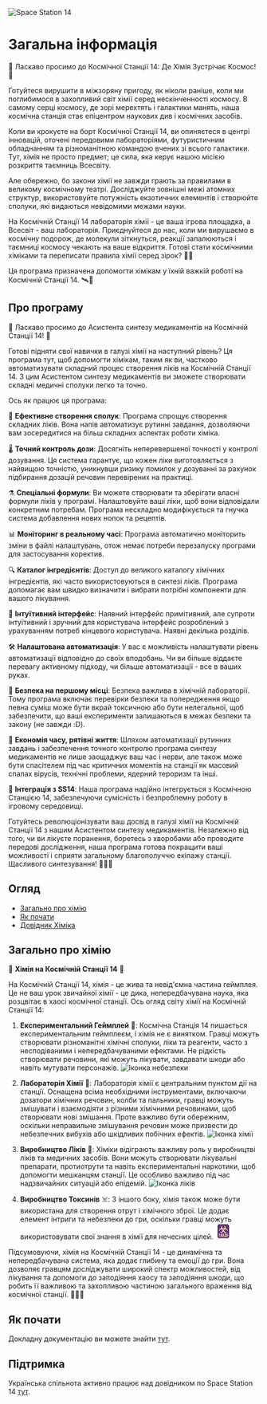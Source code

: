 ![Space Station 14](https://cdn.cloudflare.steamstatic.com/steam/apps/1255460/capsule_616x353.jpg?t=1684170495)

# Загальна інформація

🚀 Ласкаво просимо до Космічної Станції 14: Де Хімія Зустрічає Космос! 🧪

Готуйтеся вирушити в міжзоряну пригоду, як ніколи раніше, коли ми поглибимося в захопливий світ хімії серед нескінченності космосу. В самому серці космосу, де зорі мерехтять і галактики манять, наша космічна станція стає епіцентром наукових див і космічних засобів.

Коли ви крокуєте на борт Космічної Станції 14, ви опиняєтеся в центрі інновацій, оточені передовими лабораторіями, футуристичним обладнанням та різноманітною командою вчених зі всього галактики. Тут, хімія не просто предмет; це сила, яка керує нашою місією розкриття таємниць Всесвіту.

Але обережно, бо закони хімії не завжди грають за правилами в великому космічному театрі. Досліджуйте зовнішні межі атомних структур, використовуйте потужність екзотичних елементів і створюйте сполуки, які видаються невідомими межами науки.

На Космічній Станції 14 лабораторія хімії - це ваша ігрова площадка, а Всесвіт - ваш лабораторія. Приєднуйтеся до нас, коли ми вирушаємо в космічну подорож, де молекули зіткнуться, реакції запалюються і таємниці космосу чекають на ваше відкриття. Готові стати космічними хіміками та переписати правила хімії серед зірок? 🌌✨

Ця програма призначена допомогти хімікам у їхній важкій роботі на Космічній Станції 14. 🛰️🔬

## Про програму
🚀 Ласкаво просимо до Асистента синтезу медикаментів на Космічній Станції 14! 🧪

Готові підняти свої навички в галузі хімії на наступний рівень? Ця програма тут, щоб допомогти хімікам, таким як ви, частково автоматизувати складний процес створення ліків на Космічній Станції 14. З цим Асистентом синтезу медикаментів ви зможете створювати складні медичні сполуки легко та точно.

Ось як працює ця програма:

🔬 **Ефективне створення сполук**: Програма спрощує створення складних ліків. Вона напів автоматизує рутинні завдання, дозволяючи вам зосередитися на більш складних аспектах роботи хіміка.

🌡️ **Точний контроль дози**: Досягніть неперевершеної точності у контролі дозування. Ця система гарантує, що кожен ліки виготовляється з найвищою точністю, уникнувши ризику помилок у дозуванні за рахунок підбирання дозацій речовин перевірених на практиці.

⚗️ **Спеціальні формули**: Ви можете створювати та зберігати власні формули ліків у програмі. Налаштовуйте ваші ліки, щоб вони відповідали конкретним потребам. Програма нескладно модифікується та гнучка система добавлення нових нопок та рецептів.

📊 **Моніторинг в реальному часі**: Програма автоматично моніторить зміни в файлі налаштувань, отож немає потреби перезапуску програми для застосування коректив.

🔍 **Каталог інгредієнтів**: Доступ до великого каталогу хімічних інгредієнтів, які часто використовуються в синтезі ліків. Програма допомагає вам швидко визначити і вибрати потрібні компоненти для вашого лікування.

👥 **Інтуїтивний інтерфейс**: Наявний інтерфейс примітивний, але супроти інтуїтивний і зручний для користувача інтерфейс розроблений з урахуванням потреб кінцевого користувача. Наявні декілька розділів.

🛠️ **Налаштована автоматизація**: У вас є можливість налаштувати рівень автоматизації відповідно до своїх вподобань. Чи ви більше віддаєте перевагу активному підходу, чи більше автоматизації - все в ваших руках.

🚨 **Безпека на першому місці**: Безпека важлива в хімічній лабораторії. Тому програма включає перевірки безпеки та попередження якщо певна суміш може бути вкрай токсичною або бути нелегальної, щоб забезпечити, що ваші експерименти залишаються в межах безпеки та закону (не завжди :D).

💼 **Економія часу, рятівні життя**: Шляхом автоматизації рутинних завдань і забезпечення точного контролю програма синтезу медикаментів не лише заощаджує ваш час і нерви, але також може бути спасітелем під час критичних моментів на станції як масовий спалах вірусів, технічні проблеми, ядерний тероризм та інші.

🔗 **Інтеграція з SS14**: Наша програма надійно інтегрується з Космічною Станцією 14, забезпечуючи сумісність і безпроблемну роботу в ігровому середовищі.

Готуйтесь революціонізувати ваш досвід в галузі хімії на Космічній Станції 14 з нашим Асистентом синтезу медикаментів. Незалежно від того, чи ви лікуєте поранення, боретесь з хворобами або проводите передові дослідження, наша програма готова покращити ваші можливості і сприяти загальному благополуччю екіпажу станції. Щасливого синтезування! 🚀🌌🔬

## Огляд

- [Загально про хімію](#Загально-про-хімію)
- [Як почати](#як-почати)
- [Довідник Хіміка](#довідник)

## Загально про хімію

🚀 **Хімія на Космічній Станції 14** 🧪

На Космічній Станції 14, хімія - це жива та невід'ємна частина геймплея. Це не ваш урок звичайної хімії - це дика, непередбачувана наука, яка розцвітає в хаосі космічної станції. Ось огляд світу хімії на Космічній Станції 14:

1. **Експериментальний Геймплей** 🧪: Космічна Станція 14 пишається експериментальним геймплеєм, і хімія не є винятком. Гравці можуть створювати різноманітні хімічні сполуки, ліки та реагенти, часто з несподіваними і непередбачуваними ефектами. Не рідкість створювати речовини, які можуть лікувати, завдавати шкоди або навіть мутувати персонажів. ![Іконка небезпеки](https://github.com/space-wizards/space-station-14/blob/master/Resources/Textures/Effects/crayondecals.rsi/danger.png?raw=true)

2. **Лабораторія Хімії** 🧪: Лабораторія хімії є центральним пунктом дії на станції. Оснащена всіма необхідними інструментами, включаючи дозатори хімічних речовин, колби та пальники, гравці можуть змішувати і взаємодіяти з різними хімічними речовинами, щоб створювати нові змішання. Проте важливо бути обережним, оскільки неправильне змішування речовин може призвести до небезпечних вибухів або шкідливих побічних ефектів. ![Іконка хімії](https://github.com/space-wizards/space-station-14/blob/master/Resources/Textures/Structures/Wallmounts/signs.rsi/chemistry1.png?raw=true)

3. **Виробництво Ліків** 💊: Хіміки відіграють важливу роль у виробництві ліків та медичних засобів. Вони можуть створювати лікувальні препарати, протиотрути та навіть експериментальні наркотики, щоб допомогти мешканцям станції. Це особливо важливо під час надзвичайних ситуацій або епідемій. ![Іконка ліків](https://github.com/space-wizards/space-station-14/blob/master/Resources/Textures/Objects/Specific/Chemistry/pills.rsi/pill1.png?raw=true)

4. **Виробництво Токсинів** ☠️: З іншого боку, хімія також може бути використана для створення отрут і хімічного зброї. Це додає елемент інтриги та небезпеки до гри, оскільки гравці можуть використовувати свої знання в хімії для нечесних цілей. ![Іконка токсинів](https://github.com/space-wizards/space-station-14/blob/master/Resources/Textures/Structures/Wallmounts/signs.rsi/toxins.png?raw=true)

Підсумовуючи, хімія на Космічній Станції 14 - це динамічна та непередбачувана система, яка додає глибину та емоції до гри. Вона дозволяє гравцям досліджувати широкий спектр можливостей, від лікування та допомоги до заподіяння хаосу та заподіяння шкоди, що робить її важливою та захопливою частиною загального враження від космічної станції. 🚀🌌🔬

## Як почати

Докладну документацію ви можете знайти [тут](link_to_documentation).

## Підтримка

Українська спільнота активно працює над довідником по Space Station 14 [тут](https://ss14.miraheze.org/wiki/%D0%A5%D1%96%D0%BC%D1%96%D1%8F).
